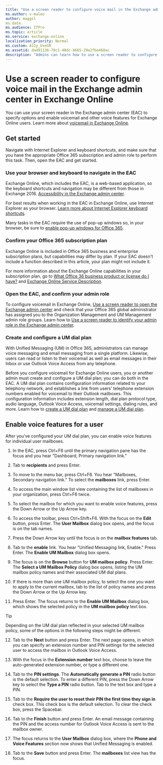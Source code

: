 ```yaml
---
title: "Use a screen reader to configure voice mail in the Exchange admin center in Exchange Online"
ms.author: v-maleo
author: maggsl
ms.date.
ms.audience: ITPro
ms.topic: article
ms.service: exchange-online
localization_priority: Normal
ms.custom: A11y_UseSR
ms.assetid: da491136-78c1-48dc-b665-29a2fbe468ac
description: "Admins can learn how to use a screen reader to configure Unified Messaging (UM) settings in the Exchange admin center (EAC) in Exchange Online."
---
```


# Use a screen reader to configure voice mail in the Exchange admin center in Exchange Online

You can use your screen reader in the Exchange admin center (EAC) to specify options and enable voicemail and other voice features for Exchange Online users. Learn more about [voicemail in Exchange Online](https://go.microsoft.com/fwlink/p/?LinkId=798792).

## Get started

Navigate with Internet Explorer and keyboard shortcuts, and make sure that you have the appropriate Office 365 subscription and admin role to perform this task. Then, open the EAC and get started.

### Use your browser and keyboard to navigate in the EAC

Exchange Online, which includes the EAC, is a web-based application, so the keyboard shortcuts and navigation may be different from those in Exchange 2016. [Accessibility in the Exchange admin center](accessibility-in-exchange-admin-center.md).

For best results when working in the EAC in Exchange Online, use Internet Explorer as your browser. [Learn more about Internet Explorer keyboard shortcuts](https://go.microsoft.com/fwlink/p/?LinkID=787614).

Many tasks in the EAC require the use of pop-up windows so, in your browser, be sure to [enable pop-up windows for Office 365](https://go.microsoft.com/fwlink/p/?LinkID=317550).

### Confirm your Office 365 subscription plan

Exchange Online is included in Office 365 business and enterprise subscription plans, but capabilities may differ by plan. If your EAC doesn't include a function described in this article, your plan might not include it.

For more information about the Exchange Online capabilities in your subscription plan, go to [What Office 36 business product or license do I have?](https://go.microsoft.com/fwlink/p/?LinkID=797552) and [Exchange Online Service Description](https://go.microsoft.com/fwlink/p/?LinkID=797553).

### Open the EAC, and confirm your admin role

To configure voicemail in Exchange Online, [Use a screen reader to open the Exchange admin center](use-screen-reader-to-open-exchange-admin-center.md) and check that your Office 365 global administrator has assigned you to the Organization Management and UM Management admin role groups. Learn how to [Use a screen reader to identify your admin role in the Exchange admin center](use-screen-reader-to-identify-admin-role-in-exchange-admin-center.md).

### Create and configure a UM dial plan

With Unified Messaging (UM) in Office 365, administrators can manage voice messaging and email messaging from a single platform. Likewise, users can read or listen to their voicemail as well as email messages in their Inbox or use Outlook Voice Access from any telephone.

Before you configure voicemail for Exchange Online users, you or another admin must create and configure a UM dial plan; you can do both in the EAC. A UM dial plan contains configuration information related to your telephony network, and establishes a link from users' telephone extension numbers enabled for voicemail to their Outlook mailboxes. This configuration information includes extension length, dial plan protocol type, audio language, Outlook Voice Access, voicemail settings, dialing rules, and more. Learn how to [create a UM dial plan](https://go.microsoft.com/fwlink/p/?LinkId=798793) and [manage a UM dial plan](https://go.microsoft.com/fwlink/p/?LinkId=798794).

## Enable voice features for a user

After you've configured your UM dial plan, you can enable voice features for individual user mailboxes.

1. In the EAC, press Ctrl+F6 until the primary navigation pane has the focus and you hear "Dashboard, Primary navigation link."

2. Tab to **recipients** and press Enter.

3. To move to the menu bar, press Ctrl+F6. You hear "Mailboxes, Secondary navigation link." To select the **mailboxes** link, press Enter.

4. To access the main window list view containing the list of mailboxes in your organization, press Ctrl+F6 twice.

5. To select the mailbox for which you want to enable voice features, press the Down Arrow or the Up Arrow key.

6. To access the toolbar, press Ctrl+Shift+F6. With the focus on the **Edit** button, press Enter. The **User Mailbox** dialog box opens, and the focus is on the tab names.

7. Press the Down Arrow key until the focus is on the **mailbox features** tab.

8. Tab to the **enable** link. You hear "Unified Messaging link, Enable." Press Enter. The **Enable UM Mailbox** dialog box opens.

9. The focus is on the **Browse** button for **UM mailbox policy**. Press Enter. The **Select a UM Mailbox Policy** dialog box opens, listing the UM mailbox policy names and their associated UM dial plans.

10. If there is more than one UM mailbox policy, to select the one you want to apply to the current mailbox, tab to the list of policy names and press the Down Arrow or the Up Arrow key.

11. Press Enter. The focus returns to the **Enable UM Mailbox** dialog box, which shows the selected policy in the **UM mailbox policy** text box.

   > [!TIP]
   > Depending on the UM dial plan reflected in your selected UM mailbox policy, some of the options in the following steps might be different.

12. Tab to the **Next** button and press Enter. The next page opens, in which you can specify an extension number and PIN settings for the selected user to access the mailbox in Outlook Voice Access.

13. With the focus in the **Extension number** text box, choose to leave the auto-generated extension number, or type a different one.

14. Tab to the **PIN settings**. The **Automatically generate a PIN** radio button is the default selection. To enter a different PIN, press the Down Arrow key to select the **Type a PIN** radio button. Tab to the text box and type a PIN.

15. Tab to the **Require the user to reset their PIN the first time they sign in** check box. This check box is the default selection. To clear the check box, press the Spacebar.

16. Tab to the **Finish** button and press Enter. An email message containing the PIN and the access number for Outlook Voice Access is sent to the mailbox owner.

17. The focus returns to the **User Mailbox** dialog box, where the **Phone and Voice Features** section now shows that Unified Messaging is enabled.

18. Tab to the **Save** button and press Enter. The **mailboxes** list view has the focus.
